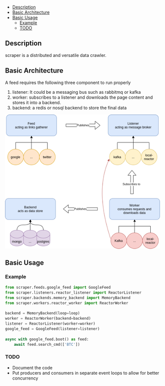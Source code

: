 - [Description](#description)
- [Basic Architecture](#basic-architecture)
- [Basic Usage](#basic-usage)
  - [Example](#example)
  - [TODO](#todo)


## Description
scraper is a distributed and versatile data crawler.

## Basic Architecture
A feed requires the following three component to run properly
1. listener: It could be a messaging bus such as rabbitmq or kafka 
2. worker: subscribes to a listener and downloads the page content and stores it into a backend.
3. backend: a redis or nosql backend to store the final data

![Architecture overview](docs/archdiag.png "overview")

## Basic Usage
### Example 
```python
from scraper.feeds.google_feed import GoogleFeed
from scraper.listeners.reactor_listener import ReactorListener
from scraper.backends.memory_backend import MemoryBackend
from scraper.workers.reactor_worker import ReactorWorker

backend = MemoryBackend(loop=loop)
worker = ReactorWorker(backend=backend)
listener = ReactorListener(worker=worker)
google_feed = GoogleFeed(listener=listener)

async with google_feed.boot() as feed:
    await feed.search_cmd(['BTC'])
```

### TODO
- Document the code
- Put producers and consumers in separate event loops to allow for better concurrency 
